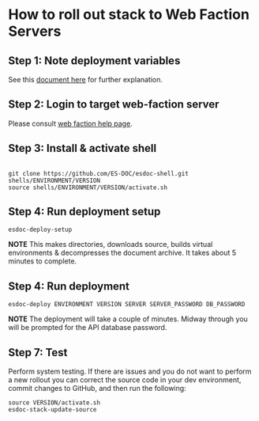 # How to roll out stack to Web Faction Servers

##	Step 1: Note deployment variables

See this [document here](https://github.com/ES-DOC/esdoc-docs/blob/master/deployments/deployment-variables.md) for further explanation.

##	Step 2: Login to target web-faction server

Please consult [web faction help page](https://docs.webfaction.com/user-guide/access.html#connecting-with-ssh).

##	Step 3: Install & activate shell

<pre><code>
git clone https://github.com/ES-DOC/esdoc-shell.git shells/ENVIRONMENT/VERSION
source shells/ENVIRONMENT/VERSION/activate.sh</pre></code>

##	Step 4: Run deployment setup 

<pre><code>esdoc-deploy-setup</pre></code>

**NOTE** This makes directories, downloads source, builds virtual environments & decompresses the document archive.  It takes about 5 minutes to complete.

##	Step 4: Run deployment

<pre><code>esdoc-deploy ENVIRONMENT VERSION SERVER SERVER_PASSWORD DB_PASSWORD</pre></code>

**NOTE** The deployment will take a couple of minutes.  Midway through you will be prompted for the API database password.

##	Step 7: Test  

Perform system testing.  If there are issues and you do not want to perform a new rollout you can correct the source code in your dev environment, commit changes to GitHub, and then run the following:

<pre><code>source VERSION/activate.sh
esdoc-stack-update-source</pre></code>
